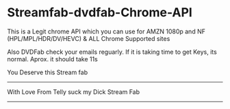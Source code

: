 # Streamfab-dvdfab-Chrome-API
This is a Legit chrome API which you can use for AMZN 1080p and NF (HPL/MPL/HDR/DV/HEVC) & ALL Chrome Supported sites

Also DVDFab check your emails reguarly.
If it is taking time to get Keys, its normal. Aprox. it should take 11s

You Deserve this Stream fab 
************************************************
With Love From Telly suck my Dick Stream Fab
************************************************